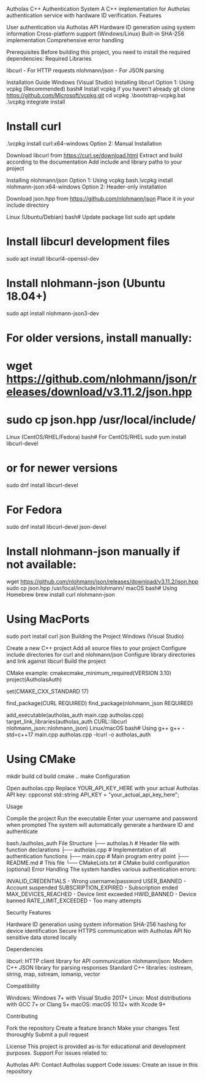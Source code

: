Autholas C++ Authentication System
A C++ implementation for Autholas authentication service with hardware ID verification.
Features

User authentication via Autholas API
Hardware ID generation using system information
Cross-platform support (Windows/Linux)
Built-in SHA-256 implementation
Comprehensive error handling

Prerequisites
Before building this project, you need to install the required dependencies:
Required Libraries

libcurl - For HTTP requests
nlohmann/json - For JSON parsing

Installation Guide
Windows (Visual Studio)
Installing libcurl
Option 1: Using vcpkg (Recommended)
bash# Install vcpkg if you haven't already
git clone https://github.com/Microsoft/vcpkg.git
cd vcpkg
.\bootstrap-vcpkg.bat
.\vcpkg integrate install

# Install curl
.\vcpkg install curl:x64-windows
Option 2: Manual Installation

Download libcurl from https://curl.se/download.html
Extract and build according to the documentation
Add include and library paths to your project

Installing nlohmann/json
Option 1: Using vcpkg
bash.\vcpkg install nlohmann-json:x64-windows
Option 2: Header-only installation

Download json.hpp from https://github.com/nlohmann/json
Place it in your include directory

Linux (Ubuntu/Debian)
bash# Update package list
sudo apt update

# Install libcurl development files
sudo apt install libcurl4-openssl-dev

# Install nlohmann-json (Ubuntu 18.04+)
sudo apt install nlohmann-json3-dev

# For older versions, install manually:
# wget https://github.com/nlohmann/json/releases/download/v3.11.2/json.hpp
# sudo cp json.hpp /usr/local/include/
Linux (CentOS/RHEL/Fedora)
bash# For CentOS/RHEL
sudo yum install libcurl-devel
# or for newer versions
sudo dnf install libcurl-devel

# For Fedora
sudo dnf install libcurl-devel json-devel

# Install nlohmann-json manually if not available:
wget https://github.com/nlohmann/json/releases/download/v3.11.2/json.hpp
sudo cp json.hpp /usr/local/include/nlohmann/
macOS
bash# Using Homebrew
brew install curl nlohmann-json

# Using MacPorts
sudo port install curl json
Building the Project
Windows (Visual Studio)

Create a new C++ project
Add all source files to your project
Configure include directories for curl and nlohmann/json
Configure library directories and link against libcurl
Build the project

CMake example:
cmakecmake_minimum_required(VERSION 3.10)
project(AutholasAuth)

set(CMAKE_CXX_STANDARD 17)

find_package(CURL REQUIRED)
find_package(nlohmann_json REQUIRED)

add_executable(autholas_auth main.cpp autholas.cpp)
target_link_libraries(autholas_auth CURL::libcurl nlohmann_json::nlohmann_json)
Linux/macOS
bash# Using g++
g++ -std=c++17 main.cpp autholas.cpp -lcurl -o autholas_auth

# Using CMake
mkdir build
cd build
cmake ..
make
Configuration

Open autholas.cpp
Replace YOUR_API_KEY_HERE with your actual Autholas API key:
cppconst std::string API_KEY = "your_actual_api_key_here";


Usage

Compile the project
Run the executable
Enter your username and password when prompted
The system will automatically generate a hardware ID and authenticate

bash./autholas_auth
File Structure
├── autholas.h          # Header file with function declarations
├── autholas.cpp        # Implementation of all authentication functions
├── main.cpp            # Main program entry point
├── README.md           # This file
└── CMakeLists.txt      # CMake build configuration (optional)
Error Handling
The system handles various authentication errors:

INVALID_CREDENTIALS - Wrong username/password
USER_BANNED - Account suspended
SUBSCRIPTION_EXPIRED - Subscription ended
MAX_DEVICES_REACHED - Device limit exceeded
HWID_BANNED - Device banned
RATE_LIMIT_EXCEEDED - Too many attempts

Security Features

Hardware ID generation using system information
SHA-256 hashing for device identification
Secure HTTPS communication with Autholas API
No sensitive data stored locally

Dependencies

libcurl: HTTP client library for API communication
nlohmann/json: Modern C++ JSON library for parsing responses
Standard C++ libraries: iostream, string, map, sstream, iomanip, vector

Compatibility

Windows: Windows 7+ with Visual Studio 2017+
Linux: Most distributions with GCC 7+ or Clang 5+
macOS: macOS 10.12+ with Xcode 9+

Contributing

Fork the repository
Create a feature branch
Make your changes
Test thoroughly
Submit a pull request

License
This project is provided as-is for educational and development purposes.
Support
For issues related to:

Autholas API: Contact Autholas support
Code issues: Create an issue in this repository